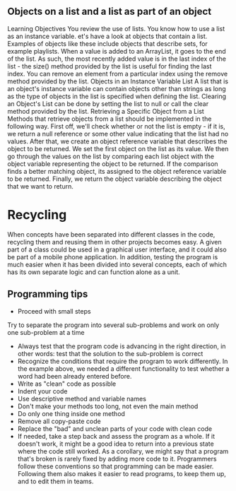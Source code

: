 ## Objects on a list and a list as part of an object

Learning Objectives
You review the use of lists.
You know how to use a list as an instance variable.
et's have a look at objects that contain a list. Examples of objects like these include objects that describe sets, for example playlists.
When a value is added to an ArrayList, it goes to the end of the list. As such, the most recently added value is in the last index of the list - the size() method provided by the list is useful for finding the last index. You can remove an element from a particular index using the remove method provided by the list.
Objects in an Instance Variable List
A list that is an object's instance variable can contain objects other than strings as long as the type of objects in the list is specified when defining the list. 
Clearing an Object's List can be done by setting the list to null or call the clear method provided by the list. 
Retrieving a Specific Object from a List
Methods that retrieve objects from a list should be implemented in the following way. First off, we'll check whether or not the list is empty - if it is, we return a null reference or some other value indicating that the list had no values. After that, we create an object reference variable that describes the object to be returned. We set the first object on the list as its value. We then go through the values on the list by comparing each list object with the object variable representing the object to be returned. If the comparison finds a better matching object, its assigned to the object reference variable to be returned. Finally, we return the object variable describing the object that we want to return.

# Recycling
When concepts have been separated into different classes in the code, recycling them and reusing them in other projects becomes easy. A given part of a class could be used in a graphical user interface, and it could also be part of a mobile phone application. In addition, testing the program is much easier when it has been divided into several concepts, each of which has its own separate logic and can function alone as a unit.

## Programming tips

- Proceed with small steps

Try to separate the program into several sub-problems and work on only one sub-problem at a time
- Always test that the program code is advancing in the right direction, in other words: test that the solution to the sub-problem is correct
- Recognize the conditions that require the program to work differently. In the example above, we needed a different functionality to test whether a word had been already entered before.
- Write as "clean" code as possible
- Indent your code
- Use descriptive method and variable names
- Don't make your methods too long, not even the main method
- Do only one thing inside one method
- Remove all copy-paste code
- Replace the "bad" and unclean parts of your code with clean code
- If needed, take a step back and assess the program as a whole. If it doesn't work, it might be a good idea to return into a previous state where the code still worked. As a corollary, we might say that a program that's broken is rarely fixed by adding more code to it.
Programmers follow these conventions so that programming can be made easier. Following them also makes it easier to read programs, to keep them up, and to edit them in teams.